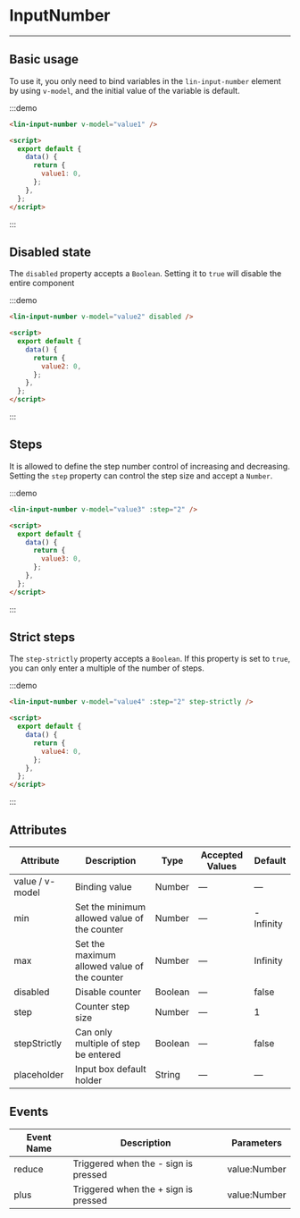 <script>
export default {
  data() {
    return {
      value1: 0,
      value2: 0,
      value3: 0,
      value4: 0
    };
  }
};
</script>

# InputNumber

---

## Basic usage

To use it, you only need to bind variables in the `lin-input-number` element by using `v-model`, and the initial value of the variable is default.

<div class='demo-block'>
<lin-input-number v-model="value1" />
</div>

:::demo

```html
<lin-input-number v-model="value1" />

<script>
  export default {
    data() {
      return {
        value1: 0,
      };
    },
  };
</script>
```

:::

## Disabled state

The `disabled` property accepts a `Boolean`. Setting it to `true` will disable the entire component

<div class='demo-block'>
<lin-input-number v-model="value2" disabled />
</div>

:::demo

```html
<lin-input-number v-model="value2" disabled />

<script>
  export default {
    data() {
      return {
        value2: 0,
      };
    },
  };
</script>
```

:::

## Steps

It is allowed to define the step number control of increasing and decreasing. Setting the `step` property can control the step size and accept a `Number`.

<div class='demo-block'>
<lin-input-number v-model="value3" :step="2" />
</div>

:::demo

```html
<lin-input-number v-model="value3" :step="2" />

<script>
  export default {
    data() {
      return {
        value3: 0,
      };
    },
  };
</script>
```

:::

## Strict steps

The `step-strictly` property accepts a `Boolean`. If this property is set to `true`, you can only enter a multiple of the number of steps.

<div class='demo-block'>
<lin-input-number v-model="value4" :step="2" step-strictly />
</div>

:::demo

```html
<lin-input-number v-model="value4" :step="2" step-strictly />

<script>
  export default {
    data() {
      return {
        value4: 0,
      };
    },
  };
</script>
```

:::

## Attributes

| Attribute       | Description                                  | Type    | Accepted Values | Default   |
| --------------- | -------------------------------------------- | ------- | --------------- | --------- |
| value / v-model | Binding value                                | Number  | —               | —         |
| min             | Set the minimum allowed value of the counter | Number  | —               | -Infinity |
| max             | Set the maximum allowed value of the counter | Number  | —               | Infinity  |
| disabled        | Disable counter                              | Boolean | —               | false     |
| step            | Counter step size                            | Number  | —               | 1         |
| stepStrictly    | Can only multiple of step be entered         | Boolean | —               | false     |
| placeholder     | Input box default holder                     | String  | —               | —         |

## Events

| Event Name | Description                          | Parameters   |
| ---------- | ------------------------------------ | ------------ |
| reduce     | Triggered when the - sign is pressed | value:Number |
| plus       | Triggered when the + sign is pressed | value:Number |

